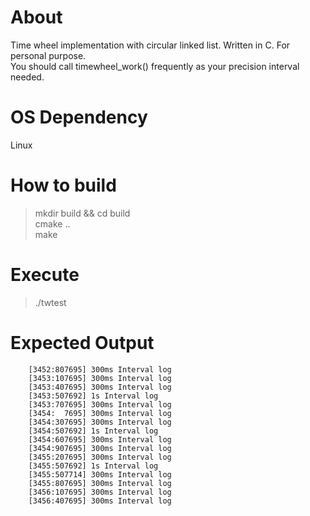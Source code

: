 # About
Time wheel implementation with circular linked list. Written in C. For personal purpose.  
You should call timewheel_work() frequently as your precision interval needed.

# OS Dependency
Linux

# How to build
> mkdir build && cd build<br> 
> cmake ..<br> 
> make

# Execute
> ./twtest

# Expected Output
```
    [3452:807695] 300ms Interval log  
    [3453:107695] 300ms Interval log  
    [3453:407695] 300ms Interval log  
    [3453:507692] 1s Interval log  
    [3453:707695] 300ms Interval log
    [3454:  7695] 300ms Interval log
    [3454:307695] 300ms Interval log
    [3454:507692] 1s Interval log
    [3454:607695] 300ms Interval log
    [3454:907695] 300ms Interval log
    [3455:207695] 300ms Interval log
    [3455:507692] 1s Interval log
    [3455:507714] 300ms Interval log
    [3455:807695] 300ms Interval log
    [3456:107695] 300ms Interval log
    [3456:407695] 300ms Interval log
```